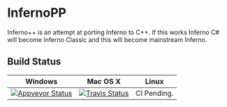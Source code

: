# InfernoPP
Inferno++ is an attempt at porting Inferno to C++. If this works Inferno C# will become Inferno Classic and this will become mainstream Inferno.

## Build Status


| Windows  | Mac OS X | Linux |
| -------- | -------- | ----- |
| [![Appveyor Status](https://ci.appveyor.com/api/projects/status/q4geyb08r7y2hkx6?svg=true)](https://ci.appveyor.com/project/Rover656/infernopp)  | [![Travis Status](https://api.travis-ci.org/NerdThings/InfernoPP.svg?branch=master)](https://travis-ci.org/NerdThings/InfernoPP) | CI Pending. |
